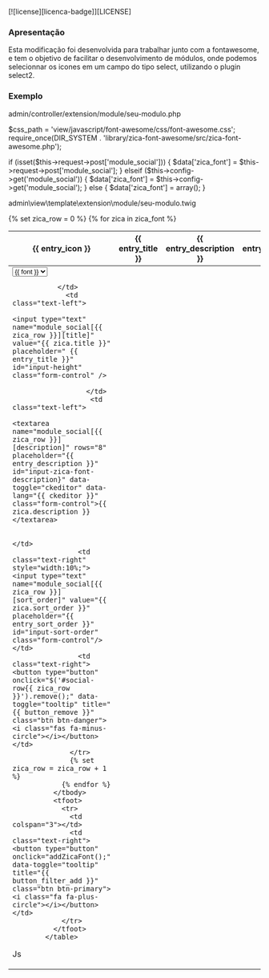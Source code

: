 [![license][licenca-badge]][LICENSE]

### Apresentação

Esta modificação foi desenvolvida para trabalhar junto com a fontawesome, e tem o objetivo de facilitar o desenvolvimento de módulos, onde podemos selecionnar os icones em um campo do tipo select, utilizando o plugin select2.



### Exemplo

admin/controller/extension/module/seu-modulo.php

 $css_path = 'view/javascript/font-awesome/css/font-awesome.css';
 require_once(DIR_SYSTEM . 'library/zica-font-awesome/src/zica-font-awesome.php');
		
 if (isset($this->request->post['module_social'])) {
            $data['zica_font'] = $this->request->post['module_social'];
        } elseif ($this->config->get('module_social')) {
            $data['zica_font'] = $this->config->get('module_social');
        } else {
            $data['zica_font'] = array();
        }


admin\view\template\extension\module/seu-modulo.twig

<table id="zica-font" class="table table-striped table-bordered table-hover">
              <thead>
                <tr>
                  <th class="text-left">{{ entry_icon }}</th>
				  <th class="text-left">{{ entry_title }}</th>
				  <th class="text-left">{{ entry_description }}</th>
                  <th class="text-right">{{ entry_sort_order }}</th>
                  <td></td>
                </tr>
              </thead>
              <tbody>
                {% set zica_row = 0 %}
                {% for zica in zica_font %}
                  <tr id="zica-font-row{{ zica_row }}">
                    <td class="text-left" style="width:20%;" >
                     <select name="module_social[{{ zica_row }}][icon]" id="input-icon" class="form-control icons">
					{% for key,font in fontawesomes %} 
                      {% if key == zica.icon %}
                        <option value="{{ key }}" data-icon="{{ key }}" selected="selected">{{ font }}</option>
                      {% else %}
                        <option value="{{ key }}" data-icon="{{ key }}">{{ font }}</option>
                      {% endif %}
                    {% endfor %}
                  </select>
				  
               </td>
				 <td class="text-left">
                        <input type="text" name="module_social[{{ zica_row }}][title]" value="{{ zica.title }}" placeholder=" {{ entry_title }}" id="input-height" class="form-control" />
                       
					  </td>
					   <td class="text-left">
                        <textarea name="module_social[{{ zica_row }}][description]" rows="8" placeholder="{{ entry_description }}" id="input-zica-font-description}" data-toggle="ckeditor" data-lang="{{ ckeditor }}" class="form-control">{{ zica.description }}</textarea>
                         
						   </td>
                    <td class="text-right" style="width:10%;"><input type="text" name="module_social[{{ zica_row }}][sort_order]" value="{{ zica.sort_order }}" placeholder="{{ entry_sort_order }}" id="input-sort-order" class="form-control"/></td>
                    <td class="text-right"><button type="button" onclick="$('#social-row{{ zica_row }}').remove();" data-toggle="tooltip" title="{{ button_remove }}" class="btn btn-danger"><i class="fas fa-minus-circle"></i></button></td>
                  </tr>
                  {% set zica_row = zica_row + 1 %}
                {% endfor %}
              </tbody>
              <tfoot>
                <tr>
                  <td colspan="3"></td>
                  <td class="text-right"><button type="button" onclick="addZicaFont();" data-toggle="tooltip" title="{{ button_filter_add }}" class="btn btn-primary"><i class="fa fa-plus-circle"></i></button></td>
                </tr>
              </tfoot>
            </table>
Js

<link rel="stylesheet" href="https://cdnjs.cloudflare.com/ajax/libs/select2-bootstrap-theme/0.1.0-beta.10/select2-bootstrap.min.css"/>
<script type="text/javascript" src="https://cdnjs.cloudflare.com/ajax/libs/select2/4.0.5/js/select2.min.js"></script>
<script src="view/javascript/zica-font-awesome/js/zica-font-awesome.js" type="text/javascript"></script>


<script type="text/javascript"><!--
var zica_row = {{ zica_row }};

function addZicaFont() {
	html = '<tr id="zica-font-row' + zica_row + '">';
	html += '  <td class="text-left" style="width:20%;">';
    html += ' <select name="module_social[' + zica_row + '][icon]" id="test" class="form-control icons">';
					{% for key,font in fontawesomes %} 
                      {% if font == zica.icon %}
    html += ' <option value="{{ key }}" data-icon="{{ key }}" selected="selected">{{ font }}</option>';
                      {% else %}
    html += ' <option value="{{ key }}" data-icon="{{ key }}">{{ font }}</option>';
                      {% endif %}
                    {% endfor %}
    html += ' </select>';
   	html += '  </td>';
	html += '<td class="text-left">';
    html += '<input type="text" name="module_social[' + zica_row + '][title]" value="" placeholder=" {{ entry_title }}" id="input-height" class="form-control" />';
	html += '</td>';
	html += ' <td class="text-left">';
    html += '<textarea name="module_social[' + zica_row + '][description]" rows="8" placeholder="{{ entry_description }}" id="input-zica-font-description}" data-toggle="ckeditor" data-lang="{{ ckeditor }}" class="form-control"></textarea>';
  	html += ' </td>';
    html += '<td class="text-right " style="width:10%;"><input type="text" name="module_social[' + zica_row + '][sort_order]" value="" placeholder="{{ entry_sort_order }}" id="input-sort-order" class="form-control"/></td>';
	html += '  <td class="text-right"><button type="button" onclick="$(\'#zica-font-row' + zica_row + '\').remove();" data-toggle="tooltip" title="{{ button_remove }}" class="btn btn-danger"><i class="fa fa-minus-circle"></i></button></td>';
	html += '</tr>';
	$('#zica-font tbody').append(html);
	ZicaFont.Zica();
	zica_row++;
}
//--></script>

